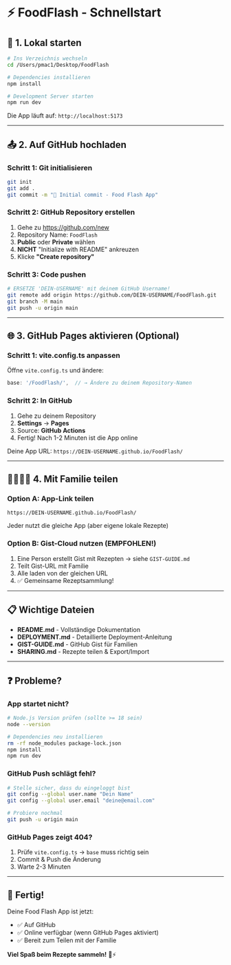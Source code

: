 # ⚡ FoodFlash - Schnellstart

## 🚀 1. Lokal starten

```bash
# Ins Verzeichnis wechseln
cd /Users/pmac1/Desktop/FoodFlash

# Dependencies installieren
npm install

# Development Server starten
npm run dev
```

Die App läuft auf: `http://localhost:5173`

---

## 📤 2. Auf GitHub hochladen

### Schritt 1: Git initialisieren
```bash
git init
git add .
git commit -m "🎉 Initial commit - Food Flash App"
```

### Schritt 2: GitHub Repository erstellen
1. Gehe zu https://github.com/new
2. Repository Name: `FoodFlash`
3. **Public** oder **Private** wählen
4. **NICHT** "Initialize with README" ankreuzen
5. Klicke **"Create repository"**

### Schritt 3: Code pushen
```bash
# ERSETZE 'DEIN-USERNAME' mit deinem GitHub Username!
git remote add origin https://github.com/DEIN-USERNAME/FoodFlash.git
git branch -M main
git push -u origin main
```

---

## 🌐 3. GitHub Pages aktivieren (Optional)

### Schritt 1: vite.config.ts anpassen
Öffne `vite.config.ts` und ändere:
```typescript
base: '/FoodFlash/',  // → Ändere zu deinem Repository-Namen
```

### Schritt 2: In GitHub
1. Gehe zu deinem Repository
2. **Settings** → **Pages**
3. Source: **GitHub Actions**
4. Fertig! Nach 1-2 Minuten ist die App online

Deine App URL: `https://DEIN-USERNAME.github.io/FoodFlash/`

---

## 👨‍👩‍👧‍👦 4. Mit Familie teilen

### Option A: App-Link teilen
```
https://DEIN-USERNAME.github.io/FoodFlash/
```
Jeder nutzt die gleiche App (aber eigene lokale Rezepte)

### Option B: Gist-Cloud nutzen (EMPFOHLEN!)
1. Eine Person erstellt Gist mit Rezepten → siehe `GIST-GUIDE.md`
2. Teilt Gist-URL mit Familie
3. Alle laden von der gleichen URL
4. ✅ Gemeinsame Rezeptsammlung!

---

## 📋 Wichtige Dateien

- **README.md** - Vollständige Dokumentation
- **DEPLOYMENT.md** - Detaillierte Deployment-Anleitung
- **GIST-GUIDE.md** - GitHub Gist für Familien
- **SHARING.md** - Rezepte teilen & Export/Import

---

## ❓ Probleme?

### App startet nicht?
```bash
# Node.js Version prüfen (sollte >= 18 sein)
node --version

# Dependencies neu installieren
rm -rf node_modules package-lock.json
npm install
npm run dev
```

### GitHub Push schlägt fehl?
```bash
# Stelle sicher, dass du eingeloggt bist
git config --global user.name "Dein Name"
git config --global user.email "deine@email.com"

# Probiere nochmal
git push -u origin main
```

### GitHub Pages zeigt 404?
1. Prüfe `vite.config.ts` → `base` muss richtig sein
2. Commit & Push die Änderung
3. Warte 2-3 Minuten

---

## 🎉 Fertig!

Deine Food Flash App ist jetzt:
- ✅ Auf GitHub
- ✅ Online verfügbar (wenn GitHub Pages aktiviert)
- ✅ Bereit zum Teilen mit der Familie

**Viel Spaß beim Rezepte sammeln!** 🍳⚡

